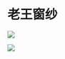 # 老王窗纱
![](https://tva1.sinaimg.cn/large/0081Kckwgy1gk510qnmywj30ke0g4gnj.jpg)

![](http://qiniu.guipeisheng.com/20201028152518.png)